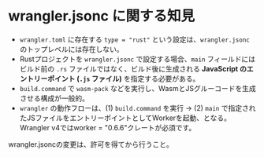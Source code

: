# wrangler.jsonc に関する知見

- `wrangler.toml` に存在する `type = "rust"` という設定は、`wrangler.jsonc` のトップレベルには存在しない。
- Rustプロジェクトを `wrangler.jsonc` で設定する場合、`main` フィールドにはビルド前の `.rs` ファイルではなく、ビルド後に生成される **JavaScript のエントリーポイント (`.js` ファイル)** を指定する必要がある。
- `build.command` で `wasm-pack` などを実行し、WasmとJSグルーコードを生成させる構成が一般的。
- `wrangler` の動作フローは、(1) `build.command` を実行 → (2) `main` で指定されたJSファイルをエントリーポイントとしてWorkerを起動、となる。
Wrangler v4ではworker = "0.6.6"クレートが必須です。

wrangler.jsoncの変更は、許可を得てから行うこと。